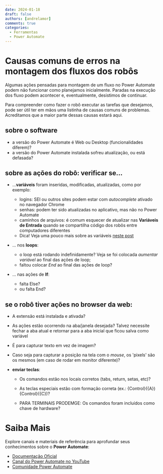 ```yaml
---
date: 2024-01-18
draft: false
authors: [andrelamor]
comments: true
categories:
  - Ferramentas
  - Power Automate
---
```


# Causas comuns de erros na montagem dos fluxos dos robôs 

Algumas ações pensadas para montagem de um fluxo no Power Automate podem não funcionar como planejamos inicialmente. Paradas na execução dos fluxo podem acontecer e, eventualmente, desistimos de continuar.

Para compreender como fazer o robô executar as tarefas que desejamos, pode ser útil ter em mãos uma listinha de causas comuns de problemas. Acreditamos que a maior parte dessas causas estará aqui. 

<!-- more -->

## sobre o software
- a versão do Power Automate é Web ou Desktop (funcionalidades diferem)?
- a versão do Power Automate instalada sofreu atualização, ou está defasada?

## sobre as ações do robô: verificar se...
- ...**variáveis** foram inseridas, modificadas, atualizadas, como por exemplo: 
    - logins: SEI ou outros sites podem estar com _autocomplete_ ativado no navegador Chrome
    - senhas: podem ter sido atualizadas no aplicativo, mas não no Power Automate
    - caminhos de arquivos: é comum esquecer de atualizar nas **Variáveis de Entrada** quando se compartilha código dos robôs entre computadores diferentes
    - Dica! Veja uma pouco mais sobre as variáveis [neste post](../20231019_variaveis/index.md)

- ... nos **loops**:
    - o loop está rodando indefinidamente? Veja se foi colocada _aumentar variável_ ao final das ações de loop;
    - faltou colocar _End_ ao final das ações de loop? 

- ... nas ações de **If**:
    - falta Else?
    - ou falta End?
     
## se o robô tiver ações no browser da web:
- A extensão está instalada e ativada?
- As ações estão ocorrendo na aba/janela desejada? Talvez necessite fechar a aba atual e retornar para a aba inicial que ficou salva como variável
- É para capturar texto em vez de imagem?
- Caso seja para capturar a posição na tela com o _mouse_, os 'pixels' são os mesmos (em caso de rodar em monitor diferente)?

-  **enviar teclas**:
    - Os comandos estão nos locais corretos (tabs, return, setas, etc)?
    - As teclas especiais estão com formação correta (ex.: {Control}({A}){Control}({C})?
    
    - PARA TERMINAIS PRODEMGE: Os comandos foram incluídos como chave de hardware?

# Saiba Mais

Explore canais e materiais de referência para aprofundar seus conhecimentos sobre o **Power Automate**:

- [Documentação Oficial](https://docs.microsoft.com/pt-br/power-automate/)
- [Canal do Power Automate no YouTube](https://www.youtube.com/channel/UCG98S4lL7nwlN8dxSF322bA)
- [Comunidade Power Automate](https://powerusers.microsoft.com/t5/Power-Automate-Community/ct-p/MPACommunity)
